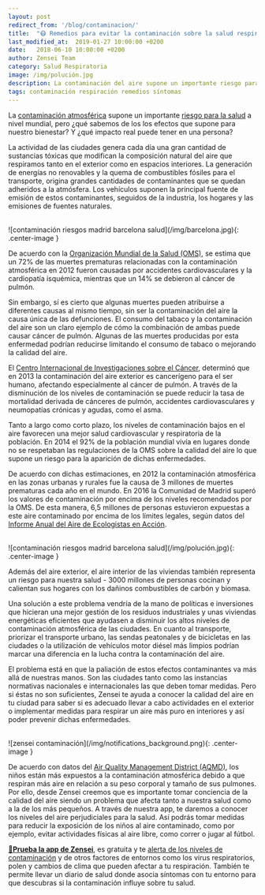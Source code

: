```yaml
---
layout: post
redirect_from: '/blog/contaminacion/'
title:  "😷 Remedios para evitar la contaminación sobre la salud respiratoria (sin esfuerzo)"
last_modified_at:  2019-01-27 10:00:00 +0200
date:   2018-06-10 10:00:00 +0200
author: Zensei Team
category: Salud Respiratoria
image: /img/polución.jpg
description: La contaminación del aire supone un importante riesgo para la salud a nivel mundial, pero ¿qué sabemos de los los efectos que supone para nuestro bienestar? ...
tags: contaminación respiración remedios síntomas
---
```


La [contaminación atmosférica](https://es.wikipedia.org/wiki/Contaminaci%C3%B3n_atmosf%C3%A9rica) supone un importante [riesgo para la salud](https://medlineplus.gov/spanish/airpollution.html) a nivel mundial, pero ¿qué sabemos de los los efectos que supone para nuestro bienestar? Y ¿qué impacto real puede tener en una persona?

La actividad de las ciudades genera cada día una gran cantidad de sustancias tóxicas que modifican la composición natural del aire que respiramos tanto en el exterior como en espacios interiores. La generación de energías no renovables y la quema de combustibles fósiles para el transporte, origina grandes cantidades de contaminantes que se quedan adheridos a la atmósfera. Los vehículos suponen la principal fuente de emisión de estos contaminantes, seguidos de la industria, los hogares y las emisiones de fuentes naturales.

<br>
![contaminación riesgos madrid barcelona salud](/img/barcelona.jpg){: .center-image }
<br>

De acuerdo con la [Organización Mundial de la Salud (OMS)](http://www.who.int/mediacentre/factsheets/fs313/es/), se estima que un 72% de las muertes prematuras relacionadas con la contaminación atmosférica en 2012 fueron causadas por accidentes cardiovasculares y la cardiopatía isquémica, mientras que un 14% se debieron al cáncer de pulmón.

Sin embargo, sí es cierto que algunas muertes pueden atribuirse a diferentes causas al mismo tiempo, sin ser la contaminación del aire la causa única de las defunciones. El consumo del tabaco y la contaminación del aire son un claro ejemplo de cómo la combinación de ambas puede causar cáncer de pulmón.  Algunas de las muertes producidas por esta enfermedad podrían reducirse limitando el consumo de tabaco o mejorando la calidad del aire.

El [Centro Internacional de Investigaciones sobre el Cáncer](http://www.who.int/mediacentre/factsheets/fs313/es/), determinó que en 2013 la contaminación del aire exterior es cancerígeno para el ser humano, afectando especialmente al cáncer de pulmón. A través de la disminución de los niveles de contaminación se puede reducir la tasa de mortalidad derivada de cánceres de pulmón, accidentes cardiovasculares y neumopatías crónicas y agudas, como el asma.

Tanto a largo como corto plazo, los niveles de contaminación bajos en el aire favorecen una mejor salud cardiovascular y respiratoria de la población. En 2014 el 92% de la población mundial vivía en lugares donde no se respetaban las regulaciones de la OMS sobre la calidad del aire lo que supone un riesgo para la aparición de dichas enfermedades.

De acuerdo con dichas estimaciones, en 2012 la contaminación atmosférica en las zonas urbanas y rurales fue la causa de 3 millones de muertes prematuras cada año en el mundo. En 2016 la Comunidad de Madrid superó los valores de contaminación por encima de los niveles recomendados por la OMS. De esta manera, 6,5 millones de personas estuvieron expuestas a este aire contaminado por encima de los límites legales, según datos del [Informe Anual del Aire de Ecologistas en Acción](https://ccaa.elpais.com/ccaa/2017/06/28/madrid/1498651645_786510.html).

<br>
![contaminación riesgos madrid barcelona salud](/img/polución.jpg){: .center-image }
<br>

Además del aire exterior, el aire interior de las viviendas también representa un riesgo para nuestra salud - 3000 millones de personas cocinan y calientan sus hogares con los dañinos combustibles de carbón y biomasa.

Una solución a este problema vendría de la mano de políticas e inversiones que hicieran una mejor gestión de los residuos industriales y unas viviendas energéticas eficientes que ayudasen a disminuir los altos niveles de contaminación atmosférica de las ciudades. En cuanto al transporte, priorizar el transporte urbano, las sendas peatonales y de bicicletas en las ciudades o la utilización de vehículos motor diésel más limpios podrían marcar una diferencia en la lucha contra la contaminación del aire.

El problema está en que la paliación de estos efectos contaminantes va más allá de nuestras manos. Son las ciudades tanto como las instancias normativas nacionales e internacionales las que deben tomar medidas. Pero si éstas no son suficientes, Zensei te ayuda a conocer la calidad del aire en tu ciudad para saber si es adecuado llevar a cabo actividades en el exterior o implementar medidas para respirar un aire más puro en interiores y así poder prevenir dichas enfermedades. 

<br>
![zensei contaminación](/img/notifications_background.png){: .center-image }
<br>

De acuerdo con datos del [Air Quality Management District (AQMD)](http://www.aqmd.gov/home/library/public-information/publications/aire-sucio), los niños están más expuestos a la contaminación atmosférica debido a que respiran más aire en relación a su peso corporal y tamaño de sus pulmones. Por ello, desde Zensei creemos que es importante tomar conciencia de la calidad del aire siendo un problema que afecta tanto a nuestra salud como a la de los más pequeños. A través de nuestra app, te daremos a conocer los niveles del aire perjudiciales para la salud. Así podrás tomar medidas para reducir la exposición de los niños al aire contaminado, como por ejemplo, evitar actividades físicas al aire libre, como correr o jugar al fútbol.

**[📱Prueba la app de Zensei](https://zenseiapp.com)**, es gratuita y te [alerta de los niveles de contaminación](https://zenseiapp.com/blog/2018/05/14/que-es-alergia-contaminaci%C3%B3n/) y de otros factores de entornos como los virus respiratorios, polen y cambios de clima que pueden afectar a tu respiración. También te permite llevar un diario de salud donde asocia síntomas con tu entorno para que descubras si la contaminación influye sobre tu salud.

